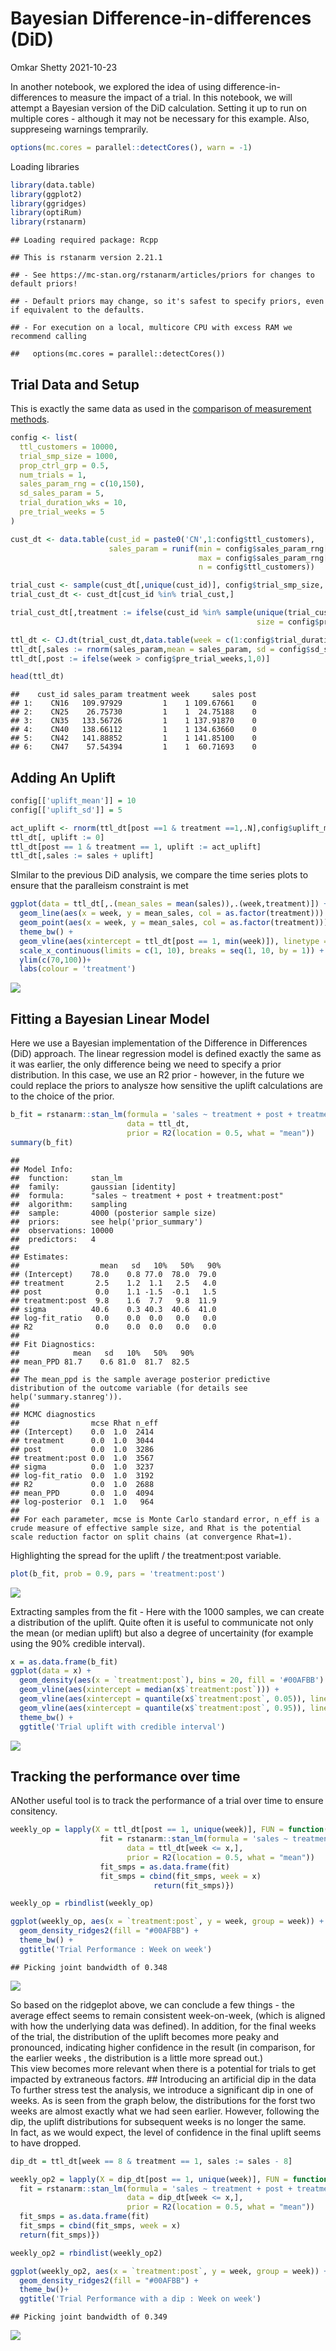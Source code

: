 Bayesian Difference-in-differences (DiD)
================
Omkar Shetty
2021-10-23

In another notebook, we explored the idea of using
difference-in-differences to measure the impact of a trial. In this
notebook, we will attempt a Bayesian version of the DiD calculation.
Setting it up to run on multiple cores - although it may not be
necessary for this example. Also, suppreseing warnings temprarily.

``` r
options(mc.cores = parallel::detectCores(), warn = -1)
```

Loading libraries

``` r
library(data.table)
library(ggplot2)
library(ggridges)
library(optiRum)
library(rstanarm)
```

    ## Loading required package: Rcpp

    ## This is rstanarm version 2.21.1

    ## - See https://mc-stan.org/rstanarm/articles/priors for changes to default priors!

    ## - Default priors may change, so it's safest to specify priors, even if equivalent to the defaults.

    ## - For execution on a local, multicore CPU with excess RAM we recommend calling

    ##   options(mc.cores = parallel::detectCores())

## Trial Data and Setup

This is exactly the same data as used in the [comparison of measurement
methods](https://github.com/omkar-shetty/trial_measurement/blob/master/notebooks/compare_measurement_methods.md).

``` r
config <- list(
  ttl_customers = 10000,
  trial_smp_size = 1000,
  prop_ctrl_grp = 0.5,
  num_trials = 1,
  sales_param_rng = c(10,150),
  sd_sales_param = 5,
  trial_duration_wks = 10,
  pre_trial_weeks = 5
)

cust_dt <- data.table(cust_id = paste0('CN',1:config$ttl_customers),
                      sales_param = runif(min = config$sales_param_rng[1],
                                          max = config$sales_param_rng[2],
                                          n = config$ttl_customers))

trial_cust <- sample(cust_dt[,unique(cust_id)], config$trial_smp_size, replace = F)
trial_cust_dt <- cust_dt[cust_id %in% trial_cust,]

trial_cust_dt[,treatment := ifelse(cust_id %in% sample(unique(trial_cust_dt$cust_id),
                                                       size = config$prop_ctrl_grp*nrow(trial_cust_dt),replace = F),0,1)]

ttl_dt <- CJ.dt(trial_cust_dt,data.table(week = c(1:config$trial_duration_wks)))
ttl_dt[,sales := rnorm(sales_param,mean = sales_param, sd = config$sd_sales_param)]
ttl_dt[,post := ifelse(week > config$pre_trial_weeks,1,0)]

head(ttl_dt)
```

    ##    cust_id sales_param treatment week     sales post
    ## 1:    CN16   109.97929         1    1 109.67661    0
    ## 2:    CN25    26.75730         1    1  24.75188    0
    ## 3:    CN35   133.56726         1    1 137.91870    0
    ## 4:    CN40   138.66112         1    1 134.63660    0
    ## 5:    CN42   141.88852         1    1 141.85100    0
    ## 6:    CN47    57.54394         1    1  60.71693    0

## Adding An Uplift

``` r
config[['uplift_mean']] = 10
config[['uplift_sd']] = 5

act_uplift <- rnorm(ttl_dt[post ==1 & treatment ==1,.N],config$uplift_mean, config$uplift_sd)
ttl_dt[, uplift := 0]
ttl_dt[post == 1 & treatment == 1, uplift := act_uplift]
ttl_dt[,sales := sales + uplift]
```

SImilar to the previous DiD analysis, we compare the time series plots
to ensure that the paralleism constraint is met

``` r
ggplot(data = ttl_dt[,.(mean_sales = mean(sales)),.(week,treatment)]) +
  geom_line(aes(x = week, y = mean_sales, col = as.factor(treatment))) + 
  geom_point(aes(x = week, y = mean_sales, col = as.factor(treatment))) + 
  theme_bw() + 
  geom_vline(aes(xintercept = ttl_dt[post == 1, min(week)]), linetype = 'dashed') +
  scale_x_continuous(limits = c(1, 10), breaks = seq(1, 10, by = 1)) +
  ylim(c(70,100))+
  labs(colour = 'treatment')
```

![](bayesian_did_files/figure-gfm/unnamed-chunk-5-1.png)<!-- -->

## Fitting a Bayesian Linear Model

Here we use a Bayesian implementation of the Difference in Differences
(DiD) approach. The linear regression model is defined exactly the same
as it was earlier, the only difference being we need to specify a prior
distribution. In this case, we use an R2 prior - however, in the future
we could replace the priors to analysze how sensitive the uplift
calculations are to the choice of the prior.

``` r
b_fit = rstanarm::stan_lm(formula = 'sales ~ treatment + post + treatment:post', 
                          data = ttl_dt,
                          prior = R2(location = 0.5, what = "mean"))
summary(b_fit)
```

    ## 
    ## Model Info:
    ##  function:     stan_lm
    ##  family:       gaussian [identity]
    ##  formula:      "sales ~ treatment + post + treatment:post"
    ##  algorithm:    sampling
    ##  sample:       4000 (posterior sample size)
    ##  priors:       see help('prior_summary')
    ##  observations: 10000
    ##  predictors:   4
    ## 
    ## Estimates:
    ##                  mean   sd   10%   50%   90%
    ## (Intercept)    78.0    0.8 77.0  78.0  79.0 
    ## treatment       2.5    1.2  1.1   2.5   4.0 
    ## post            0.0    1.1 -1.5  -0.1   1.5 
    ## treatment:post  9.8    1.6  7.7   9.8  11.9 
    ## sigma          40.6    0.3 40.3  40.6  41.0 
    ## log-fit_ratio   0.0    0.0  0.0   0.0   0.0 
    ## R2              0.0    0.0  0.0   0.0   0.0 
    ## 
    ## Fit Diagnostics:
    ##            mean   sd   10%   50%   90%
    ## mean_PPD 81.7    0.6 81.0  81.7  82.5 
    ## 
    ## The mean_ppd is the sample average posterior predictive distribution of the outcome variable (for details see help('summary.stanreg')).
    ## 
    ## MCMC diagnostics
    ##                mcse Rhat n_eff
    ## (Intercept)    0.0  1.0  2414 
    ## treatment      0.0  1.0  3044 
    ## post           0.0  1.0  3286 
    ## treatment:post 0.0  1.0  3567 
    ## sigma          0.0  1.0  3237 
    ## log-fit_ratio  0.0  1.0  3192 
    ## R2             0.0  1.0  2688 
    ## mean_PPD       0.0  1.0  4094 
    ## log-posterior  0.1  1.0   964 
    ## 
    ## For each parameter, mcse is Monte Carlo standard error, n_eff is a crude measure of effective sample size, and Rhat is the potential scale reduction factor on split chains (at convergence Rhat=1).

Highlighting the spread for the uplift / the treatment:post variable.

``` r
plot(b_fit, prob = 0.9, pars = 'treatment:post')
```

![](bayesian_did_files/figure-gfm/unnamed-chunk-7-1.png)<!-- -->

Extracting samples from the fit - Here with the 1000 samples, we can
create a distribution of the uplift. Quite often it is useful to
communicate not only the mean (or median uplift) but also a degree of
uncertainity (for example using the 90% credible interval).

``` r
x = as.data.frame(b_fit)
ggplot(data = x) +
  geom_density(aes(x = `treatment:post`), bins = 20, fill = '#00AFBB') +
  geom_vline(aes(xintercept = median(x$`treatment:post`))) +
  geom_vline(aes(xintercept = quantile(x$`treatment:post`, 0.05)), linetype = 'dashed') +
  geom_vline(aes(xintercept = quantile(x$`treatment:post`, 0.95)), linetype = 'dashed') +
  theme_bw() + 
  ggtitle('Trial uplift with credible interval')
```

![](bayesian_did_files/figure-gfm/unnamed-chunk-8-1.png)<!-- -->

## Tracking the performance over time

ANother useful tool is to track the performance of a trial over time to
ensure consitency.

``` r
weekly_op = lapply(X = ttl_dt[post == 1, unique(week)], FUN = function(x){
                    fit = rstanarm::stan_lm(formula = 'sales ~ treatment + post + treatment:post', 
                          data = ttl_dt[week <= x,],
                          prior = R2(location = 0.5, what = "mean"))
                    fit_smps = as.data.frame(fit)
                    fit_smps = cbind(fit_smps, week = x)
                                return(fit_smps)})

weekly_op = rbindlist(weekly_op)

ggplot(weekly_op, aes(x = `treatment:post`, y = week, group = week)) + 
  geom_density_ridges2(fill = "#00AFBB") +
  theme_bw() +
  ggtitle('Trial Performance : Week on week')
```

    ## Picking joint bandwidth of 0.348

![](bayesian_did_files/figure-gfm/unnamed-chunk-9-1.png)<!-- -->

So based on the ridgeplot above, we can conclude a few things - the
average effect seems to remain consistent week-on-week, (which is
aligned with how the underlying data was defined). In addition, for the
final weeks of the trial, the distribution of the uplift becomes more
peaky and pronounced, indicating higher confidence in the result (in
comparison, for the earlier weeks , the distribution is a little more
spread out.)  
This view becomes more relevant when there is a potential for trials to
get impacted by extraneous factors. \#\# Introducing an artificial dip
in the data To further stress test the analysis, we introduce a
significant dip in one of weeks. As is seen from the graph below, the
distributions for the forst two weeks are almost exactly what we had
seen earlier. However, following the dip, the uplift distributions for
subsequent weeks is no longer the same.  
In fact, as we would expect, the level of confidence in the final uplift
seems to have dropped.

``` r
dip_dt = ttl_dt[week == 8 & treatment == 1, sales := sales - 8]

weekly_op2 = lapply(X = dip_dt[post == 1, unique(week)], FUN = function(x){
  fit = rstanarm::stan_lm(formula = 'sales ~ treatment + post + treatment:post', 
                          data = dip_dt[week <= x,],
                          prior = R2(location = 0.5, what = "mean"))
  fit_smps = as.data.frame(fit)
  fit_smps = cbind(fit_smps, week = x)
  return(fit_smps)})

weekly_op2 = rbindlist(weekly_op2)

ggplot(weekly_op2, aes(x = `treatment:post`, y = week, group = week)) + 
  geom_density_ridges2(fill = "#00AFBB") +
  theme_bw()+
  ggtitle('Trial Performance with a dip : Week on week')
```

    ## Picking joint bandwidth of 0.349

![](bayesian_did_files/figure-gfm/unnamed-chunk-10-1.png)<!-- -->
